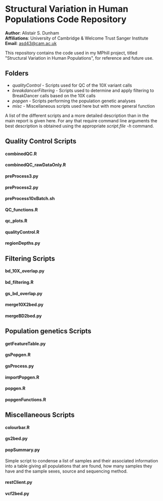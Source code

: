# Structural Variation in Human Populations Code Repository
**Author**: Alistair S. Dunham  
**Affiliations**: University of Cambridge & Welcome Trust Sanger Institute  
**Email**: asd43@cam.ac.uk

This repository contains the code used in my MPhill project, titled "Structural Variation in Human Populations", for reference and future use.

## Folders
* *qualityControl* - Scripts used for QC of the 10X variant calls
* *breakdancerFiltering* - Scripts used to determine and apply filtering to BreakDancer calls based on the 10X calls
* *popgen* - Scripts performing the population genetic analyses
* *misc* - Miscellaneous scripts used here but with more general function

A list of the different scripts and a more detailed description than in the main report is given here. For any that require command line arguments the best description is obtained using the appropriate *script.file -h* command.

## Quality Control Scripts
#### combinedQC.R
#### combinedQC_rawDataOnly.R
#### preProcess3.py
#### preProcess2.py
#### preProcess10xBatch.sh
#### QC_functions.R
#### qc_plots.R
#### qualityControl.R
#### regionDepths.py

## Filtering Scripts
#### bd_10X_overlap.py
#### bd_filtering.R
#### gs_bd_overlap.py
#### merge10X2bed.py
#### mergeBD2bed.py

## Population genetics Scripts
#### getFeatureTable.py
#### gsPopgen.R
#### gsProcess.py
#### importPopgen.R
#### popgen.R
#### popgenFunctions.R

## Miscellaneous Scripts
#### colourbar.R
#### gs2bed.py
#### popSummary.py
Simple script to condense a list of samples and their associated information into a table giving all populations that are found, how many samples they have and the sample sexes, source and sequencing method.
#### restClient.py
#### vcf2bed.py

